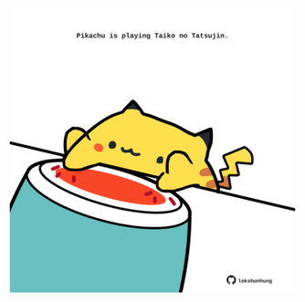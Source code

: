 <!-- built at 08/04/2025, 01:27:48 UTC -->
<p align="center">
  <img width="500" height="500" src="./ReadmeImage.svg">
</p>
